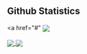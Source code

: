 
## Github Statistics
<a href="#"
  <img align="center" src="https://estruyf-github.azurewebsites.net/api/VisitorHit?user=ihatewindows" />
</a><br /><br />
<a href="https://github.com/lucatolton">
  <img align="center" src="https://github-readme-stats.vercel.app/api?username=ihatewindows&show_icons=false&count_private=true" />
</a>
<a href="#">
  <img align="center" src="https://github-readme-stats.vercel.app/api/top-langs/?username=ihatewindows&layout=compact&show_icons=false&count_private=true" />
</a>
